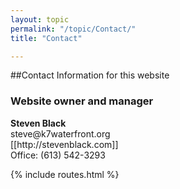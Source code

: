 ```yaml
---
layout: topic
permalink: "/topic/Contact/"
title: "Contact"

---
```


##Contact Information for this website
<h3>Website owner and manager</h3>
<p><strong>Steven Black</strong><br> steve@k7waterfront.org <br> [[http://stevenblack.com]] <br> Office: (613) 542-3293</p>

{% include routes.html %}

